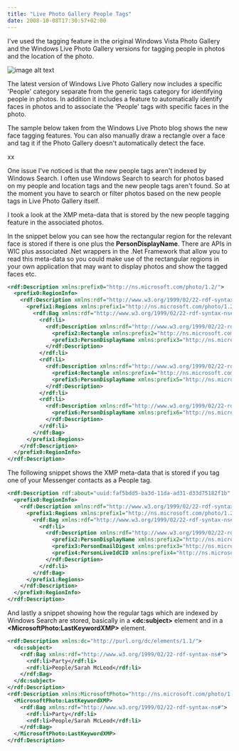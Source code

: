 ```yaml
---
title: "Live Photo Gallery People Tags"
date: 2008-10-08T17:30:57+02:00
---
```


I've used the tagging feature in the original Windows Vista Photo Gallery and the Windows Live Photo Gallery 
versions for tagging people in photos and the location of the photo.

![image alt text](/images/live-photo-gallery-people-tags/image_thumb4.jpg)

The latest version of Windows Live Photo Gallery now includes a specific 'People' category separate from the 
generic tags category for identifying people in photos. In addition it includes a feature to automatically 
identify faces in photos and to associate the 'People' tags with specific faces in the photo.

The sample below taken from the Windows Live Photo blog shows the new face tagging features. You can also 
manually draw a rectangle over a face and tag it if the Photo Gallery doesn't automatically detect the face.

xx

One issue I've noticed is that the new people tags aren't indexed by Windows Search. I often use Windows Search 
to search for photos based on my people and location tags and the new people tags aren't found. So at the moment 
you have to search or filter photos based on the new people tags in Live Photo Gallery itself.

I took a look at the XMP meta-data that is stored by the new people tagging feature in the associated photos.

In the snippet below you can see how the rectangular region for the relevant face is stored if there is one plus 
the **PersonDisplayName**. There are APIs in WIC plus associated .Net wrappers in the .Net Framework that allow you to 
read this meta-data so you could make use of the rectangular regions in your own application that may want to display 
photos and show the tagged faces etc.

```xml
<rdf:Description xmlns:prefix0="http://ns.microsoft.com/photo/1.2/">
  <prefix0:RegionInfo>
    <rdf:Description xmlns:rdf="http://www.w3.org/1999/02/22-rdf-syntax-ns#">
      <prefix1:Regions xmlns:prefix1="http://ns.microsoft.com/photo/1.2/t/RegionInfo#">
        <rdf:Bag xmlns:rdf="http://www.w3.org/1999/02/22-rdf-syntax-ns#">
          <rdf:li>
            <rdf:Description xmlns:rdf="http://www.w3.org/1999/02/22-rdf-syntax-ns#">
              <prefix2:Rectangle xmlns:prefix2="http://ns.microsoft.com/photo/1.2/t/Region#">0.209985, 0.526367, 0.167401, 0.111328</prefix2:Rectangle>
              <prefix3:PersonDisplayName xmlns:prefix3="http://ns.microsoft.com/photo/1.2/t/Region#">Sarah McLeod</prefix3:PersonDisplayName>
            </rdf:Description>
          </rdf:li>
          <rdf:li>
            <rdf:Description xmlns:rdf="http://www.w3.org/1999/02/22-rdf-syntax-ns#">
              <prefix4:Rectangle xmlns:prefix4="http://ns.microsoft.com/photo/1.2/t/Region#">0.430250, 0.148438, 0.284875, 0.189453</prefix4:Rectangle>
              <prefix5:PersonDisplayName xmlns:prefix5="http://ns.microsoft.com/photo/1.2/t/Region#">Gwen De Roubaix</prefix5:PersonDisplayName>
            </rdf:Description>
          </rdf:li>
          <rdf:li>
            <rdf:Description xmlns:rdf="http://www.w3.org/1999/02/22-rdf-syntax-ns#">
              <prefix6:PersonDisplayName xmlns:prefix6="http://ns.microsoft.com/photo/1.2/t/Region#">Marcelle De Roubaix</prefix6:PersonDisplayName>
            </rdf:Description>
          </rdf:li>
        </rdf:Bag>
      </prefix1:Regions>
    </rdf:Description>
  </prefix0:RegionInfo>
</rdf:Description>
```

The following snippet shows the XMP meta-data that is stored if you tag one of your Messenger contacts as a People tag.

```xml
<rdf:Description rdf:about="uuid:faf5bdd5-ba3d-11da-ad31-d33d75182f1b" xmlns:prefix0="http://ns.microsoft.com/photo/1.2/">
  <prefix0:RegionInfo>
    <rdf:Description xmlns:rdf="http://www.w3.org/1999/02/22-rdf-syntax-ns#">
      <prefix1:Regions xmlns:prefix1="http://ns.microsoft.com/photo/1.2/t/RegionInfo#">
        <rdf:Bag xmlns:rdf="http://www.w3.org/1999/02/22-rdf-syntax-ns#">
          <rdf:li>
            <rdf:Description xmlns:rdf="http://www.w3.org/1999/02/22-rdf-syntax-ns#">
              <prefix2:PersonDisplayName xmlns:prefix2="http://ns.microsoft.com/photo/1.2/t/Region#">gerhard</prefix2:PersonDisplayName>
              <prefix3:PersonEmailDigest xmlns:prefix3="http://ns.microsoft.com/photo/1.2/t/Region#">89C386678731AB3D7DEE0E14E11E633387FBDBCD</prefix3:PersonEmailDigest>
              <prefix4:PersonLiveIdCID xmlns:prefix4="http://ns.microsoft.com/photo/1.2/t/Region#">8765613456339678115</prefix4:PersonLiveIdCID>
            </rdf:Description>
          </rdf:li>
        </rdf:Bag>
      </prefix1:Regions>
    </rdf:Description>
  </prefix0:RegionInfo>
</rdf:Description>
```

And lastly a snippet showing how the regular tags which are indexed by Windows Search are stored, basically in a 
**\<dc:subject\>** element and in a **\<MicrosoftPhoto:LastKeywordXMP\>** element.

```xml
<rdf:Description xmlns:dc="http://purl.org/dc/elements/1.1/">
  <dc:subject>
    <rdf:Bag xmlns:rdf="http://www.w3.org/1999/02/22-rdf-syntax-ns#">
      <rdf:li>Party</rdf:li>
      <rdf:li>People/Sarah McLeod</rdf:li>
    </rdf:Bag>
  </dc:subject>
</rdf:Description>
<rdf:Description xmlns:MicrosoftPhoto="http://ns.microsoft.com/photo/1.0">
  <MicrosoftPhoto:LastKeywordXMP>
    <rdf:Bag xmlns:rdf="http://www.w3.org/1999/02/22-rdf-syntax-ns#">
      <rdf:li>Party</rdf:li>
      <rdf:li>People/Sarah McLeod</rdf:li>
    </rdf:Bag>
  </MicrosoftPhoto:LastKeywordXMP>
</rdf:Description>
```
